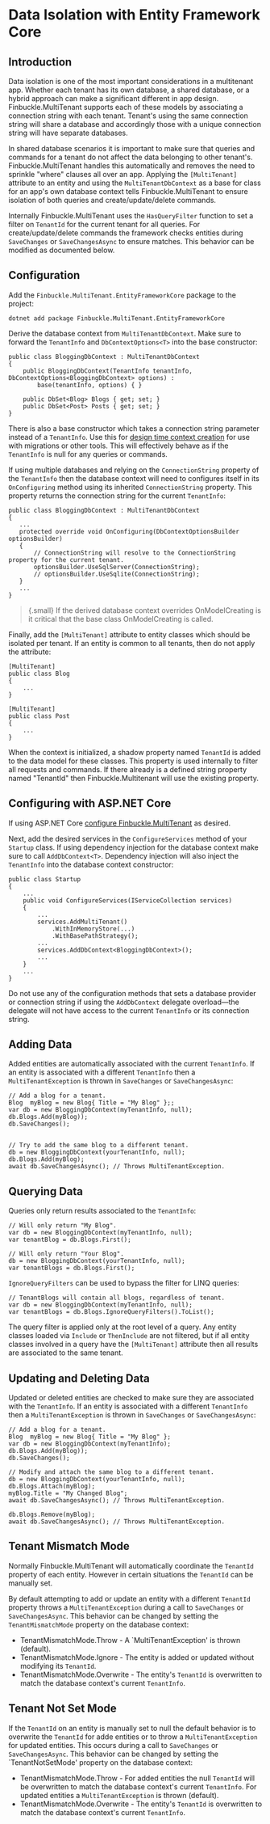 # Data Isolation with Entity Framework Core

## Introduction
Data isolation is one of the most important considerations in a multitenant app. Whether each tenant has its own database, a shared database, or a hybrid approach can make a significant different in app design. Finbuckle.MultiTenant supports each of these models by associating a connection string with each tenant. Tenant's using the same connection string will share a database and accordingly those with a unique connection string will have separate databases.

In shared database scenarios it is important to make sure that queries and commands for a tenant do not affect the data belonging to other tenant's. Finbuckle.MultiTenant handles this automatically and removes the need to sprinkle "where" clauses all over an app. Applying the `[MultiTenant]` attribute to an entity and using the `MultiTenantDbContext` as a base for class for an app's own database context tells Finbuckle.MultiTenant to ensure isolation of both queries and create/update/delete commands.

Internally Finbuckle.MultiTenant uses the `HasQueryFilter` function to set a filter on `TenantId` for the current tenant for all queries. For create/update/delete commands the framework checks entities during `SaveChanges` or `SaveChangesAsync` to ensure matches. This behavior can be modified as documented below.

## Configuration
Add the `Finbuckle.MultiTenant.EntityFrameworkCore` package to the project:
```{.bash}
dotnet add package Finbuckle.MultiTenant.EntityFrameworkCore
```

Derive the database context from `MultiTenantDbContext`. Make sure to forward the `TenantInfo` and `DbContextOptions<T>` into the base constructor:

```
public class BloggingDbContext : MultiTenantDbContext
{
    public BloggingDbContext(TenantInfo tenantInfo, DbContextOptions<BloggingDbContext> options) :
        base(tenantInfo, options) { }

    public DbSet<Blog> Blogs { get; set; }
    public DbSet<Post> Posts { get; set; }
}
```

There is also a base constructor which takes a connection string parameter instead of a `TenantInfo`. Use this for [design time context creation](https://docs.microsoft.com/en-us/ef/core/miscellaneous/cli/dbcontext-creation) for use with migrations or other tools. This will effectively behave as if the `TenantInfo` is null for any queries or commands.

If using multiple databases and relying on the `ConnectionString` property of the `TenantInfo` then the database context will need to configures itself in its `OnConfiguring` method using its inherited `ConnectionString` property. This property returns the connection string for the current `TenantInfo`:

```
public class BloggingDbContext : MultiTenantDbContext
{
   ...
   protected override void OnConfiguring(DbContextOptionsBuilder optionsBuilder)
   {
       // ConnectionString will resolve to the ConnectionString property for the current tenant.
       optionsBuilder.UseSqlServer(ConnectionString);
       // optionsBuilder.UseSqlite(ConnectionString);
   }
   ...
}
```

>{.small} If the derived database context overrides OnModelCreating is it critical that the base class OnModelCreating is called.

Finally, add the `[MultiTenant]` attribute to entity classes which should be isolated per tenant. If an entity is common to all tenants, then do not apply the attribute:

```
[MultiTenant]
public class Blog
{
    ...
}

[MultiTenant]
public class Post
{
    ...
}
```

When the context is initialized, a shadow property named `TenantId` is added to the data model for these classes. This property is used internally to filter all requests and commands. If there already is a defined string property named "TenantId" then Finbuckle.Multitenant will use the existing property.

## Configuring with ASP.NET Core

If using ASP.NET Core [configure Finbuckle.MultiTenant](GettingStarted) as desired.

Next, add the desired services in the `ConfigureServices` method of your `Startup` class. If using dependency injection for the database context make sure to call `AddDbContext<T>`. Dependency injection will also inject the `TenantInfo` into the database context constructor:

```
public class Startup
{
    ...
    public void ConfigureServices(IServiceCollection services)
    {
        ...        
        services.AddMultiTenant()
            .WithInMemoryStore(...)
            .WithBasePathStrategy();
        ...
        services.AddDbContext<BloggingDbContext>();
        ...
    }
    ...
}
```

Do not use any of the configuration methods that sets a database provider or connection string if using the `AddDbContext` delegate overload&mdash;the delegate will not have access to the current `TenantInfo` or its connection string.

## Adding Data
Added entities are automatically associated with the current `TenantInfo`. If an entity is associated with a different `TenantInfo` then a `MultiTenantException` is thrown in `SaveChanges` or `SaveChangesAsync`:

```
// Add a blog for a tenant.
Blog  myBlog = new Blog{ Title = "My Blog" };;
var db = new BloggingDbContext(myTenantInfo, null);
db.Blogs.Add(myBlog));
db.SaveChanges();


// Try to add the same blog to a different tenant.
db = new BloggingDbContext(yourTenantInfo, null);
db.Blogs.Add(myBlog);
await db.SaveChangesAsync(); // Throws MultiTenantException.
```

## Querying Data
Queries only return results associated to the `TenantInfo`:

```
// Will only return "My Blog".
var db = new BloggingDbContext(myTenantInfo, null);
var tenantBlog = db.Blogs.First();

// Will only return "Your Blog".
db = new BloggingDbContext(yourTenantInfo, null);
var tenantBlogs = db.Blogs.First(); 
```

`IgnoreQueryFilters` can be used to bypass the filter for LINQ queries:

```
// TenantBlogs will contain all blogs, regardless of tenant.
var db = new BloggingDbContext(myTenantInfo, null);
var tenantBlogs = db.Blogs.IgnoreQueryFilters().ToList(); 
```

The query filter is applied only at the root level of a query. Any entity classes loaded via `Include` or `ThenInclude` are not filtered, but if all entity classes involved in a query have the `[MultiTenant]` attribute then all results are associated to the same tenant.

## Updating and Deleting Data
Updated or deleted entities are checked to make sure they are associated with the `TenantInfo`. If an entity is associated with a different `TenantInfo` then a `MultiTenantException` is thrown in `SaveChanges` or `SaveChangesAsync`:

```
// Add a blog for a tenant.
Blog  myBlog = new Blog{ Title = "My Blog" };
var db = new BloggingDbContext(myTenantInfo);
db.Blogs.Add(myBlog));
db.SaveChanges();

// Modify and attach the same blog to a different tenant.
db = new BloggingDbContext(yourTenantInfo, null);
db.Blogs.Attach(myBlog);
myBlog.Title = "My Changed Blog";
await db.SaveChangesAsync(); // Throws MultiTenantException.

db.Blogs.Remove(myBlog);
await db.SaveChangesAsync(); // Throws MultiTenantException.
```

## Tenant Mismatch Mode

Normally Finbuckle.MultiTenant will automatically coordinate the `TenantId` property of each entity. However in certain situations the `TenantId` can be manually set.

By default attempting to add or update an entity with a different `TenantId` property throws a `MultiTenantException` during a call to `SaveChanges` or `SaveChangesAsync`. This behavior can be changed by setting the `TenantMismatchMode` property on the database context:

* TenantMismatchMode.Throw - A `MultiTenantException' is thrown (default).
* TenantMismatchMode.Ignore - The entity is added or updated without modifying its `TenantId`.
* TenantMismatchMode.Overwrite - The entity's `TenantId` is overwritten to match the database context's current `TenantInfo`.

## Tenant Not Set Mode

If the `TenantId` on an entity is manually set to null the default behavior is to overwrite the `TenantId` for adde entities or to throw a `MultiTenantException` for updated entities. This occurs during a call to `SaveChanges` or `SaveChangesAsync`. This behavior can be changed by setting the `TenantNotSetMode' property on the database context:

* TenantMismatchMode.Throw - For added entities the null `TenantId` will be overwritten to match the database context's current `TenantInfo`. For updated entities a `MultiTenantException` is thrown (default).
* TenantMismatchMode.Overwrite - The entity's `TenantId` is overwritten to match the database context's current `TenantInfo`.
